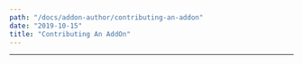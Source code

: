 ```yaml
---
path: "/docs/addon-author/contributing-an-addon"
date: "2019-10-15"
title: "Contributing An AddOn"
---
```

---

